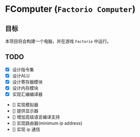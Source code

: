 # FComputer (`Factorio Computer`)
## 目标
本项目将会构建一个电脑，并在游戏 `Factorio` 中运行。

## TODO
- [x] 设计指令集
- [x] 设计ALU
- [x] 设计寄存器模块
- [x] 设计内存模块
- [x] 实现汇编编译器
- [] 实现模拟器
- [] 提供显示器
- [] 增加高级语言编译支持
- [] 实现路由器(minimum ip address)
- [] 实现 ip 通信

